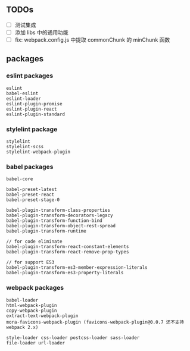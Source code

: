 
## TODOs

* [ ] 测试集成
* [ ] 添加 libs 中的通用功能
* [ ] fix: webpack.config.js 中提取 commonChunk 的 minChunk 函数

## packages

### eslint packages

    eslint
    babel-eslint
    eslint-loader
    eslint-plugin-promise
    eslint-plugin-react
    eslint-plugin-standard

### stylelint package

    stylelint
    stylelint-scss
    stylelint-webpack-plugin

### babel packages

    babel-core

    babel-preset-latest
    babel-preset-react
    babel-preset-stage-0

    babel-plugin-transform-class-properties
    babel-plugin-transform-decorators-legacy
    babel-plugin-transform-function-bind
    babel-plugin-transform-object-rest-spread
    babel-plugin-transform-runtime

    // for code eliminate
    babel-plugin-transform-react-constant-elements
    babel-plugin-transform-react-remove-prop-types

    // for support ES3
    babel-plugin-transform-es3-member-expression-literals
    babel-plugin-transform-es3-property-literals

### webpack packages

    babel-loader
    html-webpack-plugin
    copy-webpack-plugin
    extract-text-webpack-plugin
    mora-favicons-webpack-plugin (favicons-webpack-plugin@0.0.7 还不支持 webpack 2.x)

    style-loader css-loader postcss-loader sass-loader
    file-loader url-loader
